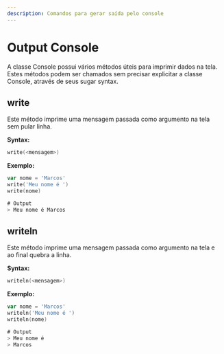 ```yaml
---
description: Comandos para gerar saída pelo console
---
```


# Output Console

A classe Console possui vários métodos úteis para imprimir dados na tela.\
Estes métodos podem ser chamados sem precisar explicitar a classe Console, através de seus sugar syntax.

## write

Este método imprime uma mensagem passada como argumento na tela sem pular linha.

**Syntax:**

```go
write(<mensagem>)
```

**Exemplo:**

```go
var nome = 'Marcos'
write('Meu nome é ')
write(nome)

# Output
> Meu nome é Marcos
```

## writeln

Este método imprime uma mensagem passada como argumento na tela e ao final quebra a linha.

**Syntax:**

```go
writeln(<mensagem>)
```

**Exemplo:**

```go
var nome = 'Marcos'
writeln('Meu nome é ')
writeln(nome)

# Output
> Meu nome é 
> Marcos
```
